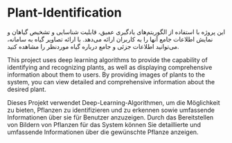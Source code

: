 # Plant-Identification


این پروژه با استفاده از الگوریتم‌های یادگیری عمیق، قابلیت شناسایی و تشخیص گیاهان و نمایش اطلاعات جامع آنها را به کاربران ارائه می‌دهد. با ارائه تصاویر گیاه به سامانه، می‌توانید اطلاعات جزئی و جامع درباره گیاه موردنظر را مشاهده کنید.




This project uses deep learning algorithms to provide the capability of identifying and recognizing plants, as well as displaying comprehensive information about them to users. By providing images of plants to the system, you can view detailed and comprehensive information about the desired plant.





Dieses Projekt verwendet Deep-Learning-Algorithmen, um die Möglichkeit zu bieten, Pflanzen zu identifizieren und zu erkennen sowie umfassende Informationen über sie für Benutzer anzuzeigen. Durch das Bereitstellen von Bildern von Pflanzen für das System können Sie detaillierte und umfassende Informationen über die gewünschte Pflanze anzeigen.
